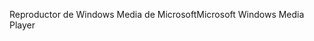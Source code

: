 <span data-ttu-id="2bdfd-101">Reproductor de Windows Media de Microsoft</span><span class="sxs-lookup"><span data-stu-id="2bdfd-101">Microsoft Windows Media Player</span></span>
